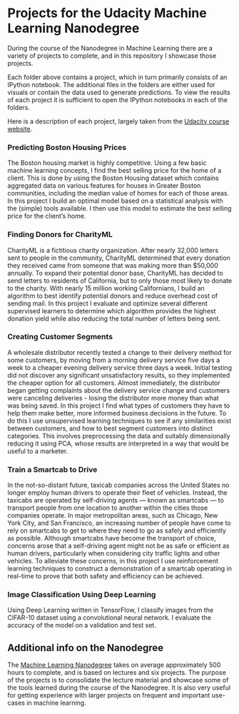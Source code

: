 # Projects for the Udacity Machine Learning Nanodegree

During the course of the Nanodegree in Machine Learning there are a variety of projects to complete, and in this repository I showcase those projects. 

Each folder above contains a project, which in turn primarily consists of an IPython notebook. The additional files in the folders are either used for visuals or contain the data used to generate predictions. To view the results of each project it is sufficient to open the IPython notebooks in each of the folders.

Here is a description of each project, largely taken from the [Udacity course website](https://www.udacity.com/course/machine-learning-engineer-nanodegree--nd009).

### Predicting Boston Housing Prices

The Boston housing market is highly competitive. Using a few basic machine learning concepts, I find the best selling price for the home of a client. This is done by using the Boston Housing dataset which contains aggregated data on various features for houses in Greater Boston communities, including the median value of homes for each of those areas. In this project I build an optimal model based on a statistical analysis with the (simple) tools available. I then use this model to estimate the best selling price for the client’s home.

### Finding Donors for CharityML

CharityML is a fictitious charity organization. After nearly 32,000 letters sent to people in the community, CharityML determined that every donation they received came from someone that was making more than $50,000 annually. To expand their potential donor base, CharityML has decided to send letters to residents of California, but to only those most likely to donate to the charity. With nearly 15 million working Californians, I build an algorithm to best identify potential donors and reduce overhead cost of sending mail. In this project I evaluate and optimize several different supervised learners to determine which algorithm provides the highest donation yield while also reducing the total number of letters being sent.

### Creating Customer Segments

A wholesale distributor recently tested a change to their delivery method for some customers, by moving from a morning delivery service five days a week to a cheaper evening delivery service three days a week. Initial testing did not discover any significant unsatisfactory results, so they implemented the cheaper option for all customers. Almost immediately, the distributor began getting complaints about the delivery service change and customers were canceling deliveries - losing the distributor more money than what was being saved. In this project I find what types of customers they have to help them make better, more informed business decisions in the future. To do this I use unsupervised learning techniques to see if any similarities exist between customers, and how to best segment customers into distinct categories.  This involves preprocessing the data and suitably dimensionally reducing it using PCA, whose results are interpreted in a way that would be useful to a marketer.

### Train a Smartcab to Drive

In the not-so-distant future, taxicab companies across the United States no longer employ human drivers to operate their fleet of vehicles. Instead, the taxicabs are operated by self-driving agents — known as smartcabs — to transport people from one location to another within the cities those companies operate. In major metropolitan areas, such as Chicago, New York City, and San Francisco, an increasing number of people have come to rely on smartcabs to get to where they need to go as safely and efficiently as possible. Although smartcabs have become the transport of choice, concerns arose that a self-driving agent might not be as safe or efficient as human drivers, particularly when considering city traffic lights and other vehicles. To alleviate these concerns, in this project I use reinforcement learning techniques to construct a demonstration of a smartcab operating in real-time to prove that both safety and efficiency can be achieved.

### Image Classification Using Deep Learning

Using Deep Learning written in TensorFlow, I classify images from the CIFAR-10 dataset using a convolutional neural network. I evaluate the accuracy of the model on a validation and test set.

## Additional info on the Nanodegree

The [Machine Learning Nanodegree](https://www.udacity.com/course/machine-learning-engineer-nanodegree--nd009) takes on average approximately 500 hours to complete, and is based on lectures and six projects. The purpose of the projects is to consolidate the lecture material and showcase some of the tools learned during the course of the Nanodegree. It is also very useful for getting experience with larger projects on frequent and important use-cases in machine learning.
